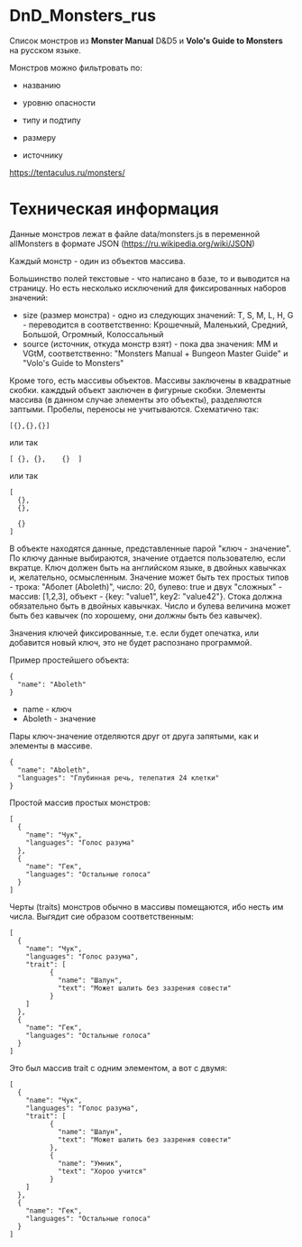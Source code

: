 ﻿# DnD_Monsters_rus

Список монстров из **Monster Manual** D&D5 и **Volo's Guide to Monsters** на русском языке.

Монстров можно фильтровать по:

 - названию

 - уровню опасности

 - типу и подтипу

 - размеру

 - источнику

 https://tentaculus.ru/monsters/

# Техническая информация

Данные монстров лежат в файле data/monsters.js в переменной allMonsters в формате JSON (https://ru.wikipedia.org/wiki/JSON)

Каждый монстр - один из объектов массива.

Большинство полей текстовые - что написано в базе, то и выводится на страницу. Но есть несколько исключений для фиксированных наборов значений:

 -  size (размер монстра) - одно из следующих значений: T, S, M, L, H, G - переводится в  соответственно: Крошечный, Маленький, Средний, Большой, Огромный, Колоссальный
 -  source (источник, откуда монстр взят) - пока два значения: MM и VGtM, соответственно: "Monsters Manual + Bungeon Master Guide" и "Volo's Guide to Monsters"

Кроме того, есть массивы объектов. Массивы заключены в квадратные скобки. кажддый объект заключен в фигурные скобки. Элементы массива (в данном случае элементы это объекты), разделяются заптыми. Пробелы, переносы не учитываются. Схематично так:

`[{},{},{}]`

или так

`[ {}, {},    {}  ]`


или так

```
[
  {},
  {},

  {}
]
```

В объекте находятся данные, представленные парой "ключ - значение". По ключу данные выбираются, значение отдается пользователю, если вкратце. Ключ должен быть на английском языке, в двойных кавычках и, желательно, осмысленным. Значение может быть тех простых типов - трока: "Аболет (Aboleth)", число: 20, булево: true и двух "сложных" - массив: [1,2,3], объект - {key: "value1", key2: "value42"}. Стока должна обязательно быть в двойных кавычках. Число и булева величина может быть без кавычек (по хорошему, они _должны_ быть без кавычек).

Значения ключей фиксированные, т.е. если будет опечатка, или добавится новый ключ, это не будет распознано программой.

Пример простейшего объекта:


```
{
  "name": "Aboleth"
}
```

 - name - ключ
 - Aboleth - значение

 Пары ключ-значение отделяются друг от друга запятыми, как и элементы в массиве.

```
{
  "name": "Aboleth",
  "languages": "Глубинная речь, телепатия 24 клетки"
}
```


Простой массив простых монстров:


```
[
  {
    "name": "Чук",
    "languages": "Голос разума"
  },
  {
    "name": "Гек",
    "languages": "Остальные голоса"
  }
]
```


Черты (traits) монстров обычно в массивы помещаются, ибо несть им числа. Выгядит сие образом соответственным:



```
[
  {
    "name": "Чук",
    "languages": "Голос разума",
    "trait": [
          {
            "name": "Шалун",
            "text": "Может шалить без зазрения совести"
          }
    ]
  },
  {
    "name": "Гек",
    "languages": "Остальные голоса"
  }
]
```

Это был массив trait с одним элементом, а вот с двумя:

```
[
  {
    "name": "Чук",
    "languages": "Голос разума",
    "trait": [
          {
            "name": "Шалун",
            "text": "Может шалить без зазрения совести"
          },
          {
            "name": "Умник",
            "text": "Хороо учится"
          }
    ]
  },
  {
    "name": "Гек",
    "languages": "Остальные голоса"
  }
]
```

